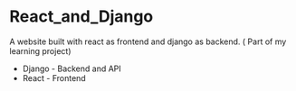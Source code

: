 # React_and_Django
A website built with react as frontend and django as backend. ( Part of my learning project)

- Django - Backend and API 
- React  - Frontend
